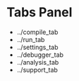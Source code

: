 Tabs Panel
==========

-   ../compile\_tab
-   ../run\_tab
-   ../settings\_tab
-   ../debugger\_tab
-   ../analysis\_tab
-   ../support\_tab

